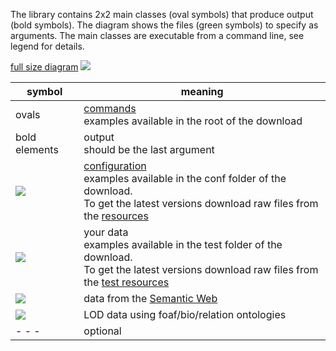 The library contains 2x2 main classes (oval symbols) that produce output (bold symbols). The diagram shows the files (green symbols) to specify as arguments. The main classes are executable from a command line, see legend for details.

[full size diagram](https://cdn.rawgit.com/wiki/jo-pol/gedcom2sem/wiki-images/overview.png)
![](https://cdn.rawgit.com/wiki/jo-pol/gedcom2sem/wiki-images/overview.png)

| symbol | meaning |
|-------|----------------------------------------------------------------------------|
| ovals | [commands](commands)<br> examples available in the root of the download |
| bold elements | output<br> should be the last argument |
| ![](https://cdn.rawgit.com/wiki/jo-pol/gedcom2sem/wiki-images/overview/config.jpg) | [configuration](Configuration) <br> examples available in the conf folder of the download.<br> To get the latest versions download raw files from the [resources](https://github.com/jo-pol/gedcom2sem/tree/master/src/test/resources) |
| ![](https://cdn.rawgit.com/wiki/jo-pol/gedcom2sem/wiki-images/overview/data.jpg) | your data<br> examples available in the test folder of the download.<br> To get the latest versions download raw files from the [test resources](https://github.com/jo-pol/gedcom2sem/tree/master/src/test/resources) |
| ![](https://cdn.rawgit.com/wiki/jo-pol/gedcom2sem/wiki-images/overview/semweb.jpg) | data from the [Semantic Web](SemanticWeb) |
| ![](https://cdn.rawgit.com/wiki/jo-pol/gedcom2sem/wiki-images/overview/foafTiny.gif) | LOD data using foaf/bio/relation ontologies |
| - - - | optional |
